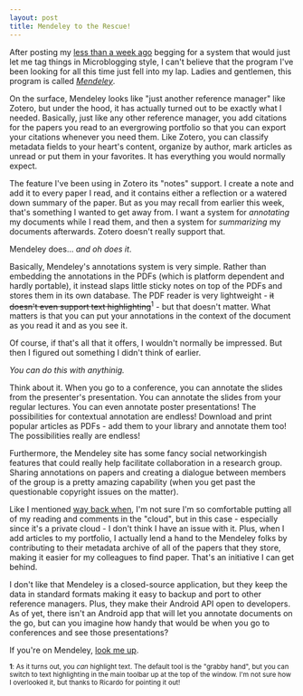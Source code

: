 ```yaml
---
layout: post
title: Mendeley to the Rescue!
---
```


After posting my <a href="http://isharacomix.org/2012/07/16/tag-youre-it">less than a week ago</a> begging for a system that would just let me tag things in Microblogging style, I can't believe that the program I've been looking for all this time just fell into my lap. Ladies and gentlemen, this program is called <a href="http://mendeley.com"><em>Mendeley</em></a>.

On the surface, Mendeley looks like "just another reference manager" like Zotero, but under the hood, it has actually turned out to be exactly what I needed. Basically, just like any other reference manager, you add citations for the papers you read to an evergrowing portfolio so that you can export your citations whenever you need them. Like Zotero, you can classify metadata fields to your heart's content, organize by author, mark articles as unread or put them in your favorites. It has everything you would normally expect.

The feature I've been using in Zotero its "notes" support. I create a note and add it to every paper I read, and it contains either a reflection or a watered down summary of the paper. But as you may recall from earlier this week, that's something I wanted to get away from. I want a system for <em>annotating</em> my documents while I read them, and then a system for <em>summarizing</em> my documents afterwards. Zotero doesn't really support that.

Mendeley does... <em>and oh does it</em>.

Basically, Mendeley's annotations system is very simple. Rather than embedding the annotations in the PDFs (which is platform dependent and hardly portable), it instead slaps little sticky notes on top of the PDFs and stores them in its own database. The PDF reader is very lightweight - <del datetime="2012-07-23T15:34:06+00:00">it doesn't even support text highlighting</del><sup>1</sup> - but that doesn't matter. What matters is that you can put your annotations in the context of the document as you read it and as you see it.

Of course, if that's all that it offers, I wouldn't normally be impressed. But then I figured out something I didn't think of earlier.

<em>You can do this with anythinig.</em>

Think about it. When you go to a conference, you can annotate the slides from the presenter's presentation. You can annotate the slides from your regular lectures. You can even annotate poster presentations! The possibilities for contextual annotation are endless! Download and print popular articles as PDFs - add them to your library and annotate them too! The possibilities really are endless!

Furthermore, the Mendeley site has some fancy social networkingish features that could really help facilitate collaboration in a research group. Sharing annotations on papers and creating a dialogue between members of the group is a pretty amazing capability (when you get past the questionable copyright issues on the matter).

Like I mentioned <a href="http://isharacomix.org/2012/06/04/am-i-being-too-open">way back when</a>, I'm not sure I'm so comfortable putting all of my reading and comments in the "cloud", but in this case - especially since it's a private cloud - I don't think I have an issue with it. Plus, when I add articles to my portfolio, I actually lend a hand to the Mendeley folks by contributing to their metadata archive of all of the papers that they store, making it easier for my colleagues to find paper. That's an initiative I can get behind.

I don't like that Mendeley is a closed-source application, but they keep the data in standard formats making it easy to backup and port to other reference managers. Plus, they make their Android API open to developers. As of yet, there isn't an Android app that will let you annotate documents on the go, but can you imagine how handy that would be when you go to conferences and see those presentations?

If you're on Mendeley, <a href="http://www.mendeley.com/profiles/barry-peddycord-iii/">look me up</a>.

 <sub><strong>1</strong>: As it turns out, you <em>can</em> highlight text. The default tool is the "grabby hand", but you can switch to text highlighting in the main toolbar up at the top of the window. I'm not sure how I overlooked it, but thanks to Ricardo for pointing it out!</sub>

